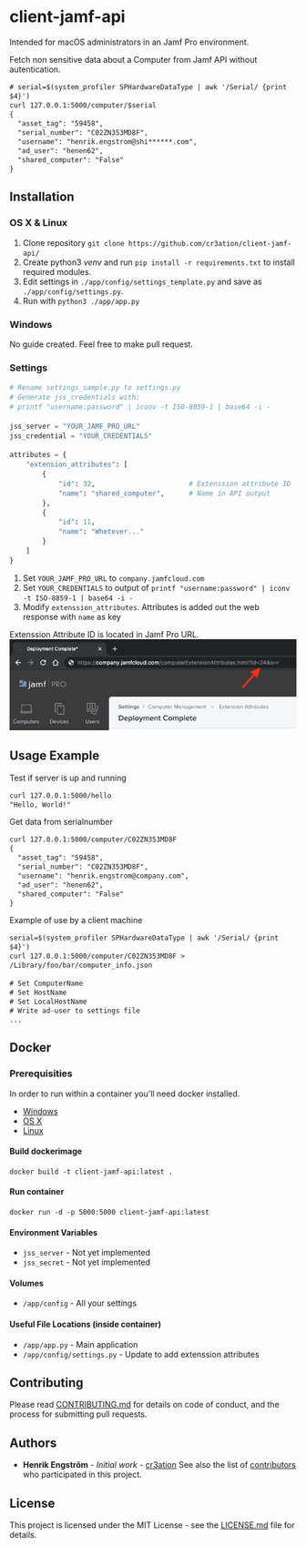 # client-jamf-api

Intended for macOS administrators in an Jamf Pro environment.

Fetch non sensitive data about a Computer from Jamf API without autentication.
```shell
# serial=$(system_profiler SPHardwareDataType | awk '/Serial/ {print $4}')
curl 127.0.0.1:5000/computer/$serial
{
  "asset_tag": "59458", 
  "serial_number": "C02ZN353MD8F", 
  "username": "henrik.engstrom@shi******.com", 
  "ad_user": "henen62", 
  "shared_computer": "False"
}
```

## Installation

### OS X & Linux
1. Clone repository `git clone https://github.com/cr3ation/client-jamf-api/`
2. Create python3 *venv* and run `pip install -r requirements.txt` to install required modules.
3. Edit settings in `./app/config/settings_template.py` and save as `./app/config/settings.py`.
4. Run with `python3 ./app/app.py`

### Windows
No guide created. Feel free to make pull request.

### Settings
```python
# Rename settings_sample.py to settings.py
# Generate jss_credentials with:
# printf "username:password" | iconv -t ISO-8859-1 | base64 -i -

jss_server = "YOUR_JAMF_PRO_URL"            
jss_credential = "YOUR_CREDENTIALS"         

attributes = {
    "extension_attributes": [
        {
            "id": 32,                       # Extenssion attribute ID
            "name": "shared_computer",      # Name in API output
        },
        {
            "id": 11,
            "name": "Whetever..."
        }
    ]
}
```
1. Set `YOUR_JAMF_PRO_URL` to `company.jamfcloud.com`
2. Set `YOUR_CREDENTIALS` to output of `printf "username:password" | iconv -t ISO-8859-1 | base64 -i -`
3. Modify `extenssion_attributes`. Attributes is added out the web response with `name` as key

Extenssion Attribute ID is located in Jamf Pro URL.
![ExtenssionAttributes](https://github.com/cr3ation/client-jamf-api/blob/master/docs/img/extenssion_attributes_id.png)

## Usage Example
Test if server is up and running
```shell
curl 127.0.0.1:5000/hello
"Hello, World!"
```

Get data from serialnumber
```
curl 127.0.0.1:5000/computer/C02ZN353MD8F
{
  "asset_tag": "59458", 
  "serial_number": "C02ZN353MD8F", 
  "username": "henrik.engstrom@company.com", 
  "ad_user": "henen62", 
  "shared_computer": "False"
}
```

Example of use by a client machine
```
serial=$(system_profiler SPHardwareDataType | awk '/Serial/ {print $4}')
curl 127.0.0.1:5000/computer/C02ZN353MD8F > /Library/foo/bar/computer_info.json

# Set ComputerName
# Set HostName
# Set LocalHostName
# Write ad-user to settings file
...
```


## Docker
### Prerequisities
In order to run within a container you'll need docker installed.

* [Windows](https://docs.docker.com/windows/started)
* [OS X](https://docs.docker.com/mac/started/)
* [Linux](https://docs.docker.com/linux/started/)

#### Build dockerimage
```shell
docker build -t client-jamf-api:latest . 
```

#### Run container
```shell
docker run -d -p 5000:5000 client-jamf-api:latest
```

#### Environment Variables
* `jss_server` - Not yet implemented
* `jss_secret` - Not yet implemented

#### Volumes
* `/app/config` - All your settings

#### Useful File Locations (inside container)
* `/app/app.py` - Main application
* `/app/config/settings.py` - Update to add extenssion attributes

## Contributing
Please read [CONTRIBUTING.md](CONTRIBUTING.md) for details on code of conduct, and the process for submitting pull requests.

## Authors
* **Henrik Engström** - *Initial work* - [cr3ation](https://github.com/cr3ation)
See also the list of [contributors](https://github.com/cr3ation/client-jamf-api/contributors) who 
participated in this project.

## License
This project is licensed under the MIT License - see the [LICENSE.md](LICENSE.md) file for details.
